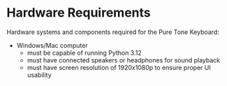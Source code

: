 # Hardware Requirements
Hardware systems and components required for the Pure Tone Keyboard:
- Windows/Mac computer
    - must be capable of running Python 3.12
    - must have connected speakers or headphones for sound playback
    - must have screen resolution of 1920x1080p to ensure proper UI usability